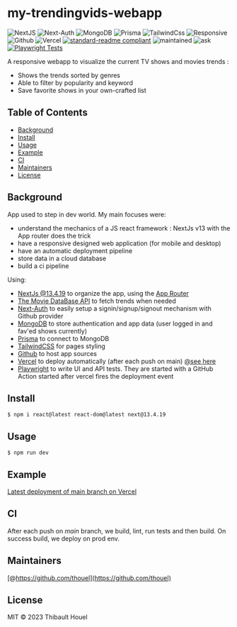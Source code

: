 # my-trendingvids-webapp

![NextJS](https://img.shields.io/badge/NextJS-cyan)
![Next-Auth](https://img.shields.io/badge/NextAuth.js-yellow)
![MongoDB](https://img.shields.io/badge/MongoDB-green)
![Prisma](https://img.shields.io/badge/Prisma-green)
![TailwindCss](https://img.shields.io/badge/Tailwind--CSS-red)
![Responsive](https://img.shields.io/badge/Responsive-red)
![Github](https://img.shields.io/badge/Github-blue)
![Vercel](https://img.shields.io/badge/Vercel-black)
[![standard-readme compliant](https://img.shields.io/badge/standard--readme-OK-green.svg?style=flat-square)](https://github.com/RichardLitt/standard-readme)
![maintained](https://img.shields.io/badge/Maintained%3F-yes-green)
![ask](https://img.shields.io/badge/Ask_me-anything-green)
[![Playwright Tests](https://github.com/thouel/my-trendingvids-webapp/actions/workflows/playwright.yml/badge.svg)](https://github.com/thouel/my-trendingvids-webapp/actions/workflows/playwright.yml)

A responsive webapp to visualize the current TV shows and movies trends :

- Shows the trends sorted by genres
- Able to filter by popularity and keyword
- Save favorite shows in your own-crafted list

## Table of Contents

- [Background](#background)
- [Install](#install)
- [Usage](#usage)
- [Example](#example)
- [CI](#ci)
- [Maintainers](#maintainers)
- [License](#license)

## Background

App used to step in dev world. My main focuses were:

- understand the mechanics of a JS react framework : NextJs v13 with the App router does the trick
- have a responsive designed web application (for mobile and desktop)
- have an automatic deployment pipeline
- store data in a cloud database
- build a ci pipeline

Using:

- [NextJs @13.4.19](https://nextjs.org/) to organize the app, using the [App Router](https://nextjs.org/docs/app)
- [The Movie DataBase API](https://developer.themoviedb.org/docs) to fetch trends when needed
- [Next-Auth](https://next-auth.js.org/getting-started/introduction) to easily setup a signin/signup/signout mechanism with Github provider
- [MongoDB](https://www.mongodb.com/developer/languages/javascript/nextjs-with-mongodb/) to store authentication and app data (user logged in and fav'ed shows currently)
- [Prisma](https://www.prisma.io/docs/concepts/database-connectors/mongodb) to connect to MongoDB
- [TailwindCSS](https://tailwindcss.com/docs/guides/nextjs) for pages styling
- [Github](https://github.com/thouel/my-trendingvids-webapp/tree/main) to host app sources
- [Vercel](https://vercel.com/) to deploy automatically (after each push on main) [@see here](https://my-trendingvids-webapp.vercel.app)
- [Playwright](https://playwright.dev) to write UI and API tests. They are started with a GitHub Action started after vercel fires the deployment event

## Install

```
$ npm i react@latest react-dom@latest next@13.4.19
```

## Usage

```
$ npm run dev
```

## Example

[Latest deployment of main branch on Vercel](https://my-trendingvids-webapp.vercel.app/)

## CI

After each push on _main_ branch, we build, lint, run tests and then build. On success build, we deploy on prod env.

## Maintainers

[@https://github.com/thouel](https://github.com/thouel)

## License

MIT © 2023 Thibault Houel
